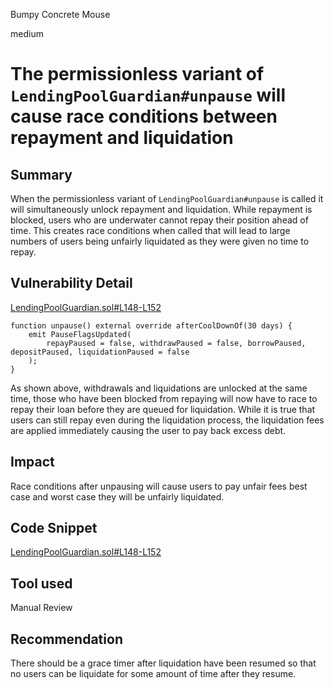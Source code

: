 Bumpy Concrete Mouse

medium

# The permissionless variant of `LendingPoolGuardian#unpause` will cause race conditions between repayment and liquidation

## Summary

When the permissionless variant of `LendingPoolGuardian#unpause` is called it will simultaneously unlock repayment and liquidation. While repayment is blocked, users who are underwater cannot repay their position ahead of time. This creates race conditions when called that will lead to large numbers of users being unfairly liquidated as they were given no time to repay.

## Vulnerability Detail

[LendingPoolGuardian.sol#L148-L152](https://github.com/sherlock-audit/2023-12-arcadia/blob/main/lending-v2/src/guardians/LendingPoolGuardian.sol#L148-L152)

    function unpause() external override afterCoolDownOf(30 days) {
        emit PauseFlagsUpdated(
            repayPaused = false, withdrawPaused = false, borrowPaused, depositPaused, liquidationPaused = false
        );
    }

As shown above, withdrawals and liquidations are unlocked at the same time, those who have been blocked from repaying will now have to race to repay their loan before they are queued for liquidation. While it is true that users can still repay even during the liquidation process, the liquidation fees are applied immediately causing the user to pay back excess debt.

## Impact

Race conditions after unpausing will cause users to pay unfair fees best case and worst case they will be unfairly liquidated.

## Code Snippet

[LendingPoolGuardian.sol#L148-L152](https://github.com/sherlock-audit/2023-12-arcadia/blob/main/lending-v2/src/guardians/LendingPoolGuardian.sol#L148-L152)

## Tool used

Manual Review

## Recommendation

There should be a grace timer after liquidation have been resumed so that no users can be liquidate for some amount of time after they resume.